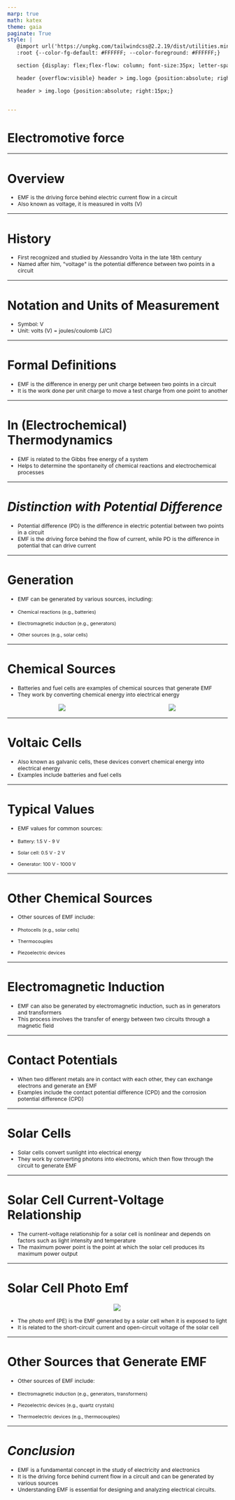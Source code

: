 ```yaml
---
marp: true
math: katex
theme: gaia
paginate: True
style: |
   @import url('https://unpkg.com/tailwindcss@2.2.19/dist/utilities.min.css');
   :root {--color-fg-default: #FFFFFF; --color-foreground: #FFFFFF;}

   section {display: flex;flex-flow: column; font-size:35px; letter-spacing:1.4px;}

   header {overflow:visible} header > img.logo {position:absolute; right:15px;}

   header > img.logo {position:absolute; right:15px;}


---
```

<!-- backgroundImage: url('backgrounds/aaabstract (8).png') -->
<!-- _class: lead -->

 # Electromotive force

---
<style scoped>p,li {font-size:0.92em}</style>

 # Overview

- EMF is the driving force behind electric current flow in a circuit
- Also known as voltage, it is measured in volts (V)

---
<style scoped>p,li {font-size:0.92em}</style>

 # **History**

- First recognized and studied by Alessandro Volta in the late 18th century
- Named after him, "voltage" is the potential difference between two points in a circuit

---
<style scoped>p,li {font-size:0.92em}</style>

 # Notation and Units of Measurement
- Symbol: V
- Unit: volts (V) = joules/coulomb (J/C)


---
<style scoped>p,li {font-size:0.92em}</style>

 # Formal Definitions

- EMF is the difference in energy per unit charge between two points in a circuit
- It is the work done per unit charge to move a test charge from one point to another

---
<style scoped>p,li {font-size:0.92em}</style>

 # In (Electrochemical) Thermodynamics
- EMF is related to the Gibbs free energy of a system
- Helps to determine the spontaneity of chemical reactions and electrochemical processes


---
<style scoped>p,li {font-size:0.92em}</style>

 # _Distinction with Potential Difference_

- Potential difference (PD) is the difference in electric potential between two points in a circuit
- EMF is the driving force behind the flow of current, while PD is the difference in potential that can drive current

---
<style scoped>p,li {font-size:0.84em}</style>

 # Generation
- EMF can be generated by various sources, including:

+ Chemical reactions (e.g., batteries)

+ Electromagnetic induction (e.g., generators)

+ Other sources (e.g., solar cells)


---
<style scoped>p,li {font-size:0.84em}</style>

 # Chemical Sources
- Batteries and fuel cells are examples of chemical sources that generate EMF
- They work by converting chemical energy into electrical energy
<div style="display: flex; flex: 1 1 auto; flex-flow: row; min-height: 0"><div style="display: flex; flex: 1 1 auto; justify-content: center;min-height:0;min-width:0; margin-bottom:0.1em;;margin-right:0.15em">
<img style='object-fit: contain; max-height:100%; max-width:100%; background-color: rgba(0,0,0,0);' src='https://upload.wikimedia.org/wikipedia/commons/thumb/6/63/Reaction_path.JPG/380px-Reaction_path.JPG'/>
</div>
<div style="display: flex; flex: 1 1 auto; justify-content: center;min-height:0;min-width:0; margin-bottom:0.1em;;margin-right:0.15em">
<img style='object-fit: contain; max-height:100%; max-width:100%; background-color: rgba(0,0,0,0);' src='https://upload.wikimedia.org/wikipedia/commons/thumb/a/a5/Galvanic_cell_labeled.svg/380px-Galvanic_cell_labeled.svg.png'/>
</div>
</div>


---
<style scoped>p,li {font-size:0.92em}</style>

 # **Voltaic Cells**
- Also known as galvanic cells, these devices convert chemical energy into electrical energy
- Examples include batteries and fuel cells


---
<style scoped>p,li {font-size:0.84em}</style>

 # Typical Values

- EMF values for common sources:

+ Battery: 1.5 V - 9 V

+ Solar cell: 0.5 V - 2 V

+ Generator: 100 V - 1000 V

---
<style scoped>p,li {font-size:0.84em}</style>

 # Other Chemical Sources

- Other sources of EMF include:

+ Photocells (e.g., solar cells)

+ Thermocouples

+ Piezoelectric devices

---
<style scoped>p,li {font-size:0.92em}</style>

 # **Electromagnetic Induction**
- EMF can also be generated by electromagnetic induction, such as in generators and transformers
- This process involves the transfer of energy between two circuits through a magnetic field


---
<style scoped>p,li {font-size:0.92em}</style>

 # **Contact Potentials**

- When two different metals are in contact with each other, they can exchange electrons and generate an EMF
- Examples include the contact potential difference (CPD) and the corrosion potential difference (CPD)

---
<style scoped>p,li {font-size:0.92em}</style>

 # **Solar Cells**

- Solar cells convert sunlight into electrical energy
- They work by converting photons into electrons, which then flow through the circuit to generate EMF

---
<style scoped>p,li {font-size:0.92em}</style>

 # Solar Cell Current-Voltage Relationship
- The current-voltage relationship for a solar cell is nonlinear and depends on factors such as light intensity and temperature
- The maximum power point is the point at which the solar cell produces its maximum power output


---
<style scoped>p,li {font-size:0.88em}</style>

 # Solar Cell Photo Emf
<div style="display: flex; flex: 1 1 auto; flex-flow: row; min-height: 0"><div style="display: flex; flex: 1 1 auto; justify-content: center;min-height:0;min-width:0; margin-bottom:0.1em;;margin-right:0.15em">
<img style='object-fit: contain; max-height:100%; max-width:100%; background-color: rgba(0,0,0,0);' src='https://upload.wikimedia.org/wikipedia/commons/thumb/d/de/Solar_cell_characterisitcs.JPG/250px-Solar_cell_characterisitcs.JPG'/>
</div>
</div>

- The photo emf (PE) is the EMF generated by a solar cell when it is exposed to light
- It is related to the short-circuit current and open-circuit voltage of the solar cell

---
<style scoped>p,li {font-size:0.84em}</style>

 # **Other Sources that Generate EMF**

- Other sources of EMF include:

+ Electromagnetic induction (e.g., generators, transformers)

+ Piezoelectric devices (e.g., quartz crystals)

+ Thermoelectric devices (e.g., thermocouples)

---
<style scoped>p,li {font-size:0.88em}</style>

 # _Conclusion_
- EMF is a fundamental concept in the study of electricity and electronics
- It is the driving force behind current flow in a circuit and can be generated by various sources
- Understanding EMF is essential for designing and analyzing electrical circuits.
